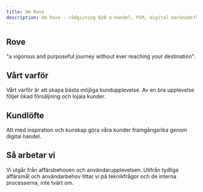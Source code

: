 ```yaml
---
title: Om Rove
description: Om Rove - rådgivning B2B e-handel, PIM, digital marknadsföring
---
```


## Rove

"​a vigorous and purposeful journey without ever reaching your destination".

## Vårt varför

Vårt varför är att skapa bästa möjliga kundupplevelse. Av en bra upplevelse följer ökad försäljning och lojala kunder.

## Kundlöfte

Att med inspiration och kunskap göra våra kunder framgångsrika genom digital handel.

## Så arbetar vi

Vi utgår från affärsbehoven och användarupplevelsen. Utifrån tydliga affärsmål och användarbehov tittar vi på teknikfrågor och de interna processerna, inte tvärt om.
